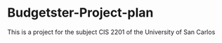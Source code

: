# Budgetster-Project-plan
This is a project for the subject CIS 2201 of the University of San Carlos
